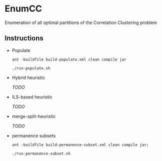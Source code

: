 # EnumCC
Enumeration of all optimal partitions of the Correlation Clustering problem



## Instructions

* Populate

  `ant -buildfile build-populate.xml clean compile jar`

  `./run-populate.sh`

* Hybrid heuristic

  *TODO*

* ILS-based heuristic

  *TODO*

* merge-split-heuristic

  *TODO*

* permanence subsets

  `ant -buildfile build-permanence-subset.xml clean compile jar;`

  `./run-permanence-subset.sh`

  